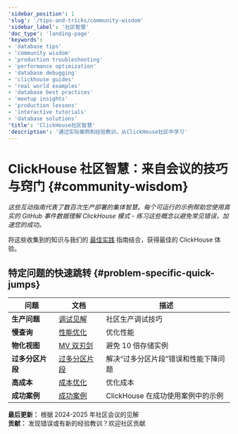 ```yaml
---
'sidebar_position': 1
'slug': '/tips-and-tricks/community-wisdom'
'sidebar_label': '社区智慧'
'doc_type': 'landing-page'
'keywords':
- 'database tips'
- 'community wisdom'
- 'production troubleshooting'
- 'performance optimization'
- 'database debugging'
- 'clickhouse guides'
- 'real world examples'
- 'database best practices'
- 'meetup insights'
- 'production lessons'
- 'interactive tutorials'
- 'database solutions'
'title': 'ClickHouse社区智慧'
'description': '通过实际案例和经验教训，从ClickHouse社区中学习'
---
```



# ClickHouse 社区智慧：来自会议的技巧与窍门 {#community-wisdom}

*这些互动指南代表了数百次生产部署的集体智慧。每个可运行的示例帮助您使用真实的 GitHub 事件数据理解 ClickHouse 模式 - 练习这些概念以避免常见错误，加速您的成功。*

将这些收集到的知识与我们的 [最佳实践](/best-practices) 指南结合，获得最佳的 ClickHouse 体验。

## 特定问题的快速跳转 {#problem-specific-quick-jumps}

| 问题      | 文档                              | 描述                                     |
|-----------|----------------------------------|----------------------------------------|
| **生产问题**   | [调试见解](./debugging-insights.md)       | 社区生产调试技巧                          |
| **慢查询**       | [性能优化](./performance-optimization.md)       | 优化性能                                 |
| **物化视图** | [MV 双刃剑](./materialized-views.md)   | 避免 10 倍存储实例                        |
| **过多分区片段**     | [过多分区片段](./too-many-parts.md)      | 解决“过多分区片段”错误和性能下降问题         |
| **高成本**         | [成本优化](./cost-optimization.md)         | 优化成本                                 |
| **成功案例**    | [成功案例](./success-stories.md)         | ClickHouse 在成功使用案例中的示例          |

**最后更新：** 根据 2024-2025 年社区会议的见解  
**贡献：** 发现错误或有新的经验教训？欢迎社区贡献
